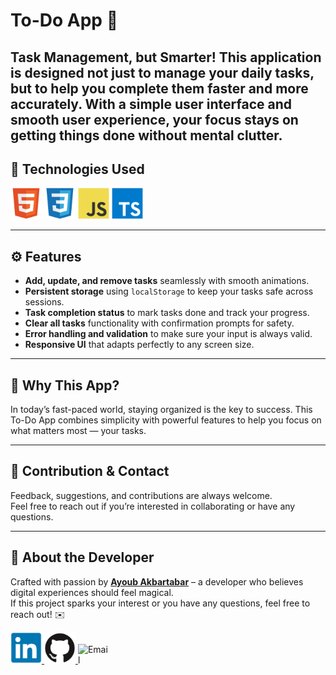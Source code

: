 <!-- <img src="./Web-Template .png" alt="Web Template image"> -->

# To-Do App 📝

Task Management, but Smarter!
This application is designed not just to manage your daily tasks, but to help you complete them faster and more accurately.
With a simple user interface and smooth user experience, your focus stays on getting things done without mental clutter.
---

## 🚀 Technologies Used

<p align="left">
  <img src="https://raw.githubusercontent.com/devicons/devicon/master/icons/html5/html5-original.svg" alt="HTML5" width="50" height="50" style="display: inline-block;"/>
  <img src="https://raw.githubusercontent.com/devicons/devicon/master/icons/css3/css3-original.svg" alt="CSS3" width="50" height="50" style="display: inline-block;"/>
  <img src="https://raw.githubusercontent.com/devicons/devicon/master/icons/javascript/javascript-original.svg" alt="JavaScript" width="50" height="50" style="display: inline-block;"/>
  <img src="https://raw.githubusercontent.com/devicons/devicon/master/icons/typescript/typescript-original.svg" alt="TypeScript" width="50" height="50" style="display: inline-block;"/>
</p>

---

## ⚙️ Features

- **Add, update, and remove tasks** seamlessly with smooth animations.
- **Persistent storage** using `localStorage` to keep your tasks safe across sessions.
- **Task completion status** to mark tasks done and track your progress.
- **Clear all tasks** functionality with confirmation prompts for safety.
- **Error handling and validation** to make sure your input is always valid.
- **Responsive UI** that adapts perfectly to any screen size.

---

## 🎯 Why This App?

In today’s fast-paced world, staying organized is the key to success. This To-Do App combines simplicity with powerful features to help you focus on what matters most — your tasks.

---

## 🤝 Contribution & Contact

Feedback, suggestions, and contributions are always welcome.  
Feel free to reach out if you’re interested in collaborating or have any questions.

---

## 👤 About the Developer

Crafted with passion by **[Ayoub Akbartabar](ayoubakbartabar1887@gmail.com)** – a developer who believes digital experiences should feel magical.  
If this project sparks your interest or you have any questions, feel free to reach out! ✉️

<p align="left">
  <a href="https://www.linkedin.com/in/ayoub-akbartabar-bb78b2212/" target="_blank">
    <img src="https://raw.githubusercontent.com/devicons/devicon/master/icons/linkedin/linkedin-original.svg" alt="LinkedIn" width="50" height="50" style="display: inline-block;"/>
  </a>
  <a href="https://github.com/ayoubakbartabar" target="_blank">
    <img src="https://raw.githubusercontent.com/devicons/devicon/master/icons/github/github-original.svg" alt="GitHub" width="50" height="50" style="display: inline-block;"/>
  </a>
  <a href="mailto:ayoubakbartabar1887@gmail.com" target="_blank">
    <img src="https://img.icons8.com/ios-filled/50/000000/gmail-new.png" alt="Email" width="50" height="50" style="display: inline-block;"/>
  </a>
</p>
